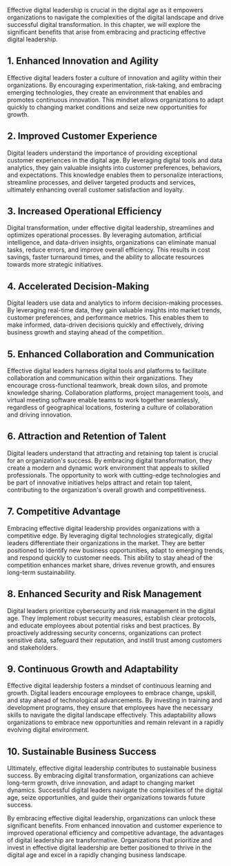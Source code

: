 
Effective digital leadership is crucial in the digital age as it empowers organizations to navigate the complexities of the digital landscape and drive successful digital transformation. In this chapter, we will explore the significant benefits that arise from embracing and practicing effective digital leadership.

**1. Enhanced Innovation and Agility**
--------------------------------------

Effective digital leaders foster a culture of innovation and agility within their organizations. By encouraging experimentation, risk-taking, and embracing emerging technologies, they create an environment that enables and promotes continuous innovation. This mindset allows organizations to adapt quickly to changing market conditions and seize new opportunities for growth.

**2. Improved Customer Experience**
-----------------------------------

Digital leaders understand the importance of providing exceptional customer experiences in the digital age. By leveraging digital tools and data analytics, they gain valuable insights into customer preferences, behaviors, and expectations. This knowledge enables them to personalize interactions, streamline processes, and deliver targeted products and services, ultimately enhancing overall customer satisfaction and loyalty.

**3. Increased Operational Efficiency**
---------------------------------------

Digital transformation, under effective digital leadership, streamlines and optimizes operational processes. By leveraging automation, artificial intelligence, and data-driven insights, organizations can eliminate manual tasks, reduce errors, and improve overall efficiency. This results in cost savings, faster turnaround times, and the ability to allocate resources towards more strategic initiatives.

**4. Accelerated Decision-Making**
----------------------------------

Digital leaders use data and analytics to inform decision-making processes. By leveraging real-time data, they gain valuable insights into market trends, customer preferences, and performance metrics. This enables them to make informed, data-driven decisions quickly and effectively, driving business growth and staying ahead of the competition.

**5. Enhanced Collaboration and Communication**
-----------------------------------------------

Effective digital leaders harness digital tools and platforms to facilitate collaboration and communication within their organizations. They encourage cross-functional teamwork, break down silos, and promote knowledge sharing. Collaboration platforms, project management tools, and virtual meeting software enable teams to work together seamlessly, regardless of geographical locations, fostering a culture of collaboration and driving innovation.

**6. Attraction and Retention of Talent**
-----------------------------------------

Digital leaders understand that attracting and retaining top talent is crucial for an organization's success. By embracing digital transformation, they create a modern and dynamic work environment that appeals to skilled professionals. The opportunity to work with cutting-edge technologies and be part of innovative initiatives helps attract and retain top talent, contributing to the organization's overall growth and competitiveness.

**7. Competitive Advantage**
----------------------------

Embracing effective digital leadership provides organizations with a competitive edge. By leveraging digital technologies strategically, digital leaders differentiate their organizations in the market. They are better positioned to identify new business opportunities, adapt to emerging trends, and respond quickly to customer needs. This ability to stay ahead of the competition enhances market share, drives revenue growth, and ensures long-term sustainability.

**8. Enhanced Security and Risk Management**
--------------------------------------------

Digital leaders prioritize cybersecurity and risk management in the digital age. They implement robust security measures, establish clear protocols, and educate employees about potential risks and best practices. By proactively addressing security concerns, organizations can protect sensitive data, safeguard their reputation, and instill trust among customers and stakeholders.

**9. Continuous Growth and Adaptability**
-----------------------------------------

Effective digital leadership fosters a mindset of continuous learning and growth. Digital leaders encourage employees to embrace change, upskill, and stay ahead of technological advancements. By investing in training and development programs, they ensure that employees have the necessary skills to navigate the digital landscape effectively. This adaptability allows organizations to embrace new opportunities and remain relevant in a rapidly evolving digital environment.

**10. Sustainable Business Success**
------------------------------------

Ultimately, effective digital leadership contributes to sustainable business success. By embracing digital transformation, organizations can achieve long-term growth, drive innovation, and adapt to changing market dynamics. Successful digital leaders navigate the complexities of the digital age, seize opportunities, and guide their organizations towards future success.

By embracing effective digital leadership, organizations can unlock these significant benefits. From enhanced innovation and customer experience to improved operational efficiency and competitive advantage, the advantages of digital leadership are transformative. Organizations that prioritize and invest in effective digital leadership are better positioned to thrive in the digital age and excel in a rapidly changing business landscape.

